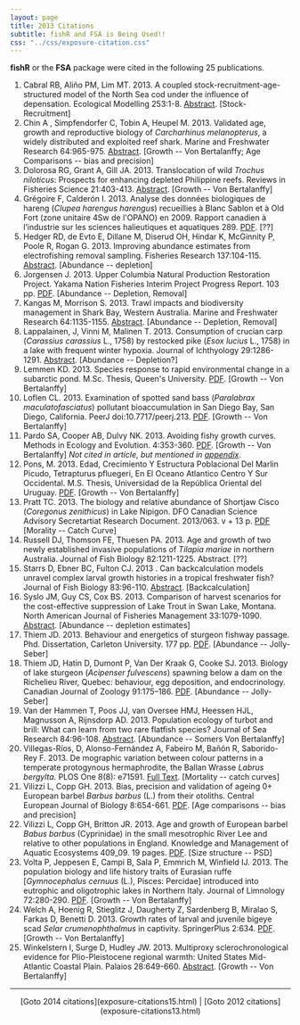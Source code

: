```yaml
---
layout: page
title: 2013 Citations
subtitle: fishR and FSA is Being Used!!
css: "../css/exposure-citation.css"
---
```


**fishR** or the **FSA** package were cited in the following <span id="contact-div">25</span> publications.

1. Cabral RB, Aliño PM, Lim MT.  2013.  A coupled stock-recruitment-age-structured model of the North Sea cod under the influence of depensation.  Ecological Modelling 253:1-8.  [Abstract](http://www.sciencedirect.com/science/article/pii/S0304380013000148).  [Stock-Recruitment]
1. Chin A , Simpfendorfer C, Tobin A, Heupel M.  2013. Validated age, growth and reproductive biology of *Carcharhinus melanopterus*, a widely distributed and exploited reef shark.  Marine and Freshwater Research 64:965-975.  [Abstract](http://www.publish.csiro.au/nid/126/paper/MF13017.htm).  [Growth -- Von Bertalanffy; Age Comparisons -- bias and precision]
1. Dolorosa RG, Grant A, Gill JA. 2013.  Translocation of wild *Trochus niloticus*: Prospects for enhancing depleted Philippine reefs.  Reviews in Fisheries Science 21:403-413.  [Abstract](http://www.tandfonline.com/doi/abs/10.1080/10641262.2013.800773#.U-tTafldV8E).  [Growth -- Von Bertalanffy]
1. Grégoire F, Calderón I.  2013.  Analyse des données biologiques de hareng (*Clupea harengus harengus*) recueillies à Blanc Sablon et à Old Fort (zone unitaire 4Sw de l'OPANO) en 2009.  Rapport canadien à l’industrie sur les sciences halieutiques et aquatiques 289.  [PDF](http://publications.gc.ca/collections/collection_2013/mpo-dfo/Fs97-14-289-2013-fra.pdf).  [??]
1. Hedger RD, de Evto E, Dillane M, Diserud OH, Hindar K, McGinnity P, Poole R, Rogan G.  2013.  Improving abundance estimates from electrofishing removal sampling.  Fisheries Research 137:104-115.  [Abstract](http://www.sciencedirect.com/science/article/pii/S0165783612002846).  [Abundance -- depletion]
1. Jorgensen J.  2013.  Upper Columbia Natural Production Restoration Project.  Yakama Nation Fisheries Interim Project Progress Report.  103 pp.  [PDF](http://yakamafish-nsn.gov/sites/default/files/projects/2013%20UCNPRP%20Prorgess%20Report_0.pdf).  [Abundance -- Depletion, Removal]
1. Kangas M, Morrison S.  2013.  Trawl impacts and biodiversity management in Shark Bay, Western Australia. Marine and Freshwater Research 64:1135-1155.  [Abstract](http://www.publish.csiro.au/paper/MF12292.htm).  [Abundance -- Depletion, Removal]
1. Lappalainen, J, Vinni M, Malinen T.  2013.  Consumption of crucian carp (*Carassius carassius* L., 1758) by restocked pike (*Esox lucius* L., 1758) in a lake with frequent winter hypoxia.  Journal of Ichthyology 29:1286-1291.  [Abstract](http://onlinelibrary.wiley.com/doi/10.1111/jai.12284/abstract?deniedAccessCustomisedMessage=&userIsAuthenticated=false).  [Abundance -- Depletion?]
1. Lemmen KD.  2013.  Species response to rapid environmental change in a subarctic pond.  M.Sc. Thesis, Queen's University.  [PDF](http://qspace.library.queensu.ca/bitstream/1974/8386/1/Lemmen_Kimberley_D_201309_MSc.pdf).  [Growth -- Von Bertalanffy]
1. Loflen CL. 2013.  Examination of spotted sand bass (*Paralabrax maculatofasciatus*) pollutant bioaccumulation in San Diego Bay, San Diego, California.  PeerJ doi:10.7717/peerj.213.  [PDF](http://www.readcube.com/articles/10.7717/peerj.213).  [Growth -- Von Bertalanffy]
1. Pardo SA, Cooper AB, Dulvy NK.  2013.  Avoiding fishy growth curves.  Methods in Ecology and Evolution.  4:353-360.  [PDF](http://www.readcube.com/articles/10.1111/2041-210x.12020).  [Growth -- Von Bertalanffy] *Not cited in article, but mentioned in [appendix](http://onlinelibrary.wiley.com/store/10.1111/2041-210x.12020/asset/supinfo/mee312020-sup-0001-AppendixS1.txt?v=1&s=4884713389b7f02621a443dfeffe06399c01541c)*.
1. Pons, M.  2013.  Edad, Crecimiento Y Estructura Poblacional Del Marlin Picudo, Tetrapturus pfluegeri, En El Oceano Atlantico Centro Y Sur Occidental.  M.S. Thesis, Universidad de la República Oriental del Uruguay.  [PDF](http://www.bib.fcien.edu.uy/files/etd/resumen/uy24-16289R.pdf). [Growth -- Von Bertalanffy]
1. Pratt TC.  2013.  The biology and relative abundance of Shortjaw Cisco (*Coregonus zenithicus*) in Lake Nipigon.  DFO Canadian Science Advisory Secretartiat Research Document. 2013/063. v + 13 p.  [PDF](http://publications.gc.ca/collections/collection_2013/mpo-dfo/Fs70-5-2013-063-eng.pdf) [Morality -- Catch Curve]
1. Russell DJ, Thomson FE, Thuesen PA. 2013.  Age and growth of two newly established invasive populations of *Tilapia mariae* in northern Australia. Journal of Fish Biology 82:1211-1225.  Abstract.  [??]
1. Starrs D, Ebner BC, Fulton CJ.  2013 . Can backcalculation models unravel complex larval growth histories in a tropical freshwater fish?  Journal of Fish Biology 83:96-110.  [Abstract](http://onlinelibrary.wiley.com/doi/10.1111/jfb.12152/abstract;jsessionid=9EDC8CF8F27B726B2D43600CC2BB05E2.f03t01?deniedAccessCustomisedMessage=&userIsAuthenticated=false).  [Backcalculation]
1. Syslo JM, Guy CS, Cox BS.  2013.  Comparison of harvest scenarios for the cost-effective suppression of Lake Trout in Swan Lake, Montana.  North American Journal of Fisheries Management 33:1079-1090.  [Abstract](http://www.tandfonline.com/doi/abs/10.1080/02755947.2013.824935#.Un263Pkqh8E).  [Abundance -- depletion estimates]
1. Thiem JD.  2013.  Behaviour and energetics of sturgeon fishway passage.  Phd. Dissertation, Carleton University.  177 pp.  [PDF](http://www.fecpl.ca/wp-content/uploads/2013/05/Thiem_PhD_thesis.pdf). [Abundance -- Jolly-Seber]
1. Thiem JD, Hatin D, Dumont P, Van Der Kraak G, Cooke SJ.  2013.  Biology of lake sturgeon (*Acipenser fulvescens*) spawning below a dam on the Richelieu River, Quebec: behaviour, egg deposition, and endocrinology.  Canadian Journal of Zoology 91:175–186.  [PDF](http://www3.carleton.ca/fecpl/pdfs/CJZ%20-%20Thiem%20et%20al%202013.pdf). [Abundance -- Jolly-Seber]
1. Van der Hammen T, Poos JJ, van Oversee HMJ, Heessen HJL, Magnusson A, Rijnsdorp AD.  2013.  Population ecology of turbot and brill: What can learn from two rare flatfish species?  Journal of Sea Research 84:96-108.  [Abstract](http://www.sciencedirect.com/science/article/pii/S138511011300124X).  [Abundance -- Somers Von Bertalanffy]
1. Villegas-Ríos, D, Alonso-Fernández A, Fabeiro M, Bañón R, Saborido-Rey F.  2013.  De mographic variation between colour patterns in a temperate protogynous hermaphrodite, the Ballan Wrasse *Labrus bergylta.*  PLOS One 8(8): e71591. [Full Text](http://www.plosone.org/article/info%3Adoi%2F10.1371%2Fjournal.pone.0071591). [Mortality -- catch curves]
1. Vilizzi L, Copp GH.  2013.  Bias, precision and validation of ageing 0+ European barbel *Barbus barbus* (L.) from their otoliths.  Central European Journal of Biology 8:654-661.  [PDF](http://www.researchgate.net/publication/236865633_Bias_precision_and_validation_of_ageing_0_European_barbel_Barbus_barbus_(L.)_from_their_otoliths/file/50463519b6d9e1e85e.pdf).   [Age comparisons -- bias and precision]
1. Vilizzi L, Copp GH, Britton JR.  2013.  Age and growth of European barbel *Babus barbus* (Cyprinidae) in the small mesotrophic River Lee and relative to other populations in England.  Knowledge and Management of Aquatic Ecosystems 409_09.  19 pages.  [PDF](http://www.researchgate.net/publication/236865555_Age_and_growth_of_European_barbel_Barbus_barbus_(Cyprinidae)_in_the_small_mesotrophic_River_Lee_and_relative_to_other_populations_in_England/file/e0b4951ff9d500bbbe.pdf). [Size structure -- PSD]
1. Volta P, Jeppesen E, Campi B, Sala P, Emmrich M, Winfield IJ.  2013.  The population biology and life history traits of Eurasian ruffe [*Gymnocephalus cernuus* (L.), Pisces: Percidae] introduced into eutrophic and oligotrophic lakes in Northern Italy.  Journal of Limnology 72:280-290.  [PDF](http://www.jlimnol.it/index.php/jlimnol/article/download/jlimnol.2013.e22/pdf). [Growth -- Von Bertalanffy]
1. Welch A, Hoenig R, Stieglitz J, Daugherty Z, Sardenberg B, Miralao S, Farkas D, Benetti D.  2013.  Growth rates of larval and juvenile bigeye scad *Selar crumenophthalmus* in captivity.  SpringerPlus 2:634.  [PDF](http://www.springerplus.com/content/2/1/634/abstract).  [Growth -- Von Bertalanffy]
1. Winkelstern I, Surge D, Hudley JW.  2013.  Multiproxy sclerochronological evidence for Plio-Pleistocene regional warmth: United States Mid-Atlantic Coastal Plain.    Palaios 28:649-660.  [Abstract](http://www.bioone.org/doi/abs/10.2110/palo.2013.p13-010r).  [Growth -- Von Bertalanffy]

-----
<p style="text-align: center;">[Goto 2014 citations](exposure-citations15.html) | [Goto 2012 citations](exposure-citations13.html)</p>
